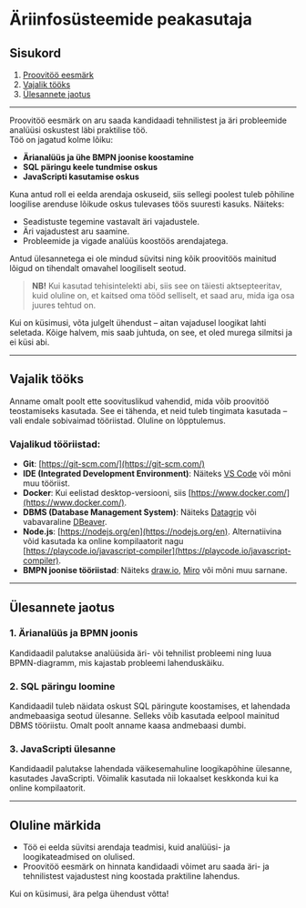 # Äriinfosüsteemide peakasutaja

## Sisukord
1. [Proovitöö eesmärk](#äriinfosüsteemide-peakasutaja)  
2. [Vajalik tööks](#vajalik-tööks)  
3. [Ülesannete jaotus](#ülesannete-jaotus)  

---

Proovitöö eesmärk on aru saada kandidaadi tehnilistest ja äri probleemide analüüsi oskustest läbi praktilise töö.  
Töö on jagatud kolme lõiku:
- **Ärianalüüs ja ühe BMPN joonise koostamine**  
- **SQL päringu keele tundmise oskus**  
- **JavaScripti kasutamise oskus**  

Kuna antud roll ei eelda arendaja oskuseid, siis sellegi poolest tuleb põhiline loogilise arenduse lõikude oskus tulevases töös suuresti kasuks. Näiteks:
- Seadistuste tegemine vastavalt äri vajadustele.
- Äri vajadustest aru saamine.
- Probleemide ja vigade analüüs koostöös arendajatega.  

Antud ülesannetega ei ole mindud süvitsi ning kõik proovitöös mainitud lõigud on tihendalt omavahel loogiliselt seotud.

> **NB!** Kui kasutad tehisintelekti abi, siis see on täiesti aktsepteeritav, kuid oluline on, et kaitsed oma tööd selliselt, et saad aru, mida iga osa juures tehtud on.

Kui on küsimusi, võta julgelt ühendust – aitan vajadusel loogikat lahti seletada. Kõige halvem, mis saab juhtuda, on see, et oled murega silmitsi ja ei küsi abi.

---

## Vajalik tööks

Anname omalt poolt ette soovituslikud vahendid, mida võib proovitöö teostamiseks kasutada. See ei tähenda, et neid tuleb tingimata kasutada – vali endale sobivaimad tööriistad. Oluline on lõpptulemus.

### Vajalikud tööriistad:
- **Git**: [https://git-scm.com/](https://git-scm.com/)
- **IDE (Integrated Development Environment)**: Näiteks [VS Code](https://code.visualstudio.com/) või mõni muu tööriist.  
- **Docker**: Kui eelistad desktop-versiooni, siis [https://www.docker.com/](https://www.docker.com/).  
- **DBMS (Database Management System)**: Näiteks [Datagrip](https://www.jetbrains.com/datagrip/) või vabavaraline [DBeaver](https://dbeaver.io/).  
- **Node.js**: [https://nodejs.org/en](https://nodejs.org/en). Alternatiivina võid kasutada ka online kompilaatorit nagu [https://playcode.io/javascript-compiler](https://playcode.io/javascript-compiler).  
- **BMPN joonise tööriistad**: Näiteks [draw.io](https://app.diagrams.net/), [Miro](https://miro.com/) või mõni muu sarnane.  

---

## Ülesannete jaotus

### 1. Ärianalüüs ja BPMN joonis
Kandidaadil palutakse analüüsida äri- või tehnilist probleemi ning luua BPMN-diagramm, mis kajastab probleemi lahenduskäiku.

### 2. SQL päringu loomine
Kandidaadil tuleb näidata oskust SQL päringute koostamises, et lahendada andmebaasiga seotud ülesanne. Selleks võib kasutada eelpool mainitud DBMS tööriistu. Omalt poolt anname kaasa andmebaasi dumbi.

### 3. JavaScripti ülesanne
Kandidaadil palutakse lahendada väikesemahuline loogikapõhine ülesanne, kasutades JavaScripti. Võimalik kasutada nii lokaalset keskkonda kui ka online kompilaatorit.

---

## Oluline märkida
- Töö ei eelda süvitsi arendaja teadmisi, kuid analüüsi- ja loogikateadmised on olulised.  
- Proovitöö eesmärk on hinnata kandidaadi võimet aru saada äri- ja tehnilistest vajadustest ning koostada praktiline lahendus.  

Kui on küsimusi, ära pelga ühendust võtta!

